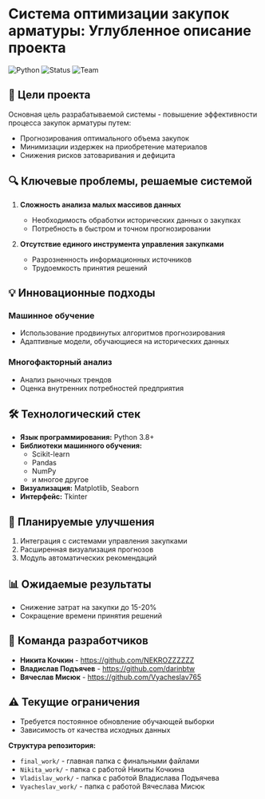 # Система оптимизации закупок арматуры: Углубленное описание проекта

![Python](https://img.shields.io/badge/Python-3.8%2B-blue)
![Status](https://img.shields.io/badge/Status-In_Development-yellow)
![Team](https://img.shields.io/badge/Team-3_участника-orange)

## 🎯 Цели проекта

Основная цель разрабатываемой системы - повышение эффективности процесса закупок арматуры путем:
- Прогнозирования оптимального объема закупок
- Минимизации издержек на приобретение материалов
- Снижения рисков затоваривания и дефицита

## 🔍 Ключевые проблемы, решаемые системой

1. **Сложность анализа малых массивов данных**
   - Необходимость обработки исторических данных о закупках
   - Потребность в быстром и точном прогнозировании

2. **Отсутствие единого инструмента управления закупками**
   - Разрозненность информационных источников
   - Трудоемкость принятия решений

## 💡 Инновационные подходы

### Машинное обучение
- Использование продвинутых алгоритмов прогнозирования
- Адаптивные модели, обучающиеся на исторических данных

### Многофакторный анализ
- Анализ рыночных трендов
- Оценка внутренних потребностей предприятия

## 🛠 Технологический стек

- **Язык программирования:** Python 3.8+
- **Библиотеки машинного обучения:** 
  - Scikit-learn
  - Pandas
  - NumPy
  - и многое другое
- **Визуализация:** Matplotlib, Seaborn
- **Интерфейс:** Tkinter

## 🚀 Планируемые улучшения

1. Интеграция с системами управления закупками
2. Расширенная визуализация прогнозов
3. Модуль автоматических рекомендаций

## 📊 Ожидаемые результаты

- Снижение затрат на закупки до 15-20%
- Сокращение времени принятия решений

## 👥 Команда разработчиков

- **Никита Кочкин** - https://github.com/NEKROZZZZZZ
- **Владислав Подъячев** - https://github.com/darinbtw
- **Вячеслав Мисюк** - https://github.com/Vyacheslav765

## ⚠️ Текущие ограничения

- Требуется постоянное обновление обучающей выборки
- Зависимость от качества исходных данных

**Структура репозитория:**
- `final_work/` - главная папка с финальными файлами
- `Nikita_work/` - папка с работой Никиты Кочкина
- `Vladislav_work/` - папка с работой Владислава Подъячева
- `Vyacheslav_work/` - папка с работой Вячеслава Мисюк